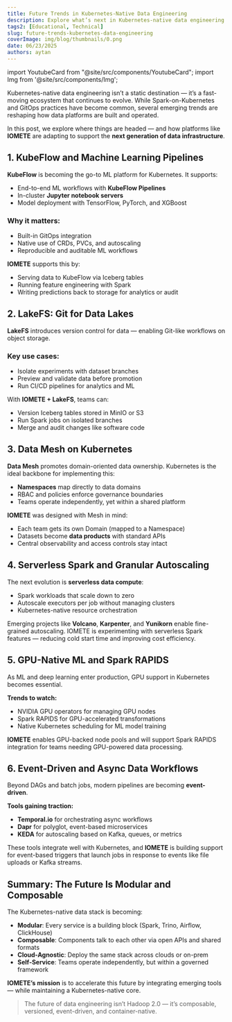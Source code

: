 ```yaml
---
title: Future Trends in Kubernetes-Native Data Engineering
description: Explore what’s next in Kubernetes-native data engineering — from KubeFlow and LakeFS to Data Mesh, serverless Spark, and GPU-native ML
tags2: [Educational, Technical]
slug: future-trends-kubernetes-data-engineering
coverImage: img/blog/thumbnails/0.png
date: 06/23/2025
authors: aytan
---
```


import YoutubeCard from "@site/src/components/YoutubeCard";
import Img from '@site/src/components/Img';

Kubernetes-native data engineering isn’t a static destination — it’s a fast-moving ecosystem that continues to evolve. While Spark-on-Kubernetes and GitOps practices have become common, several emerging trends are reshaping how data platforms are built and operated.

In this post, we explore where things are headed — and how platforms like **IOMETE** are adapting to support the **next generation of data infrastructure**.

## 1. KubeFlow and Machine Learning Pipelines

**KubeFlow** is becoming the go-to ML platform for Kubernetes. It supports:
- End-to-end ML workflows with **KubeFlow Pipelines**
- In-cluster **Jupyter notebook servers**
- Model deployment with TensorFlow, PyTorch, and XGBoost

### Why it matters:
- Built-in GitOps integration
- Native use of CRDs, PVCs, and autoscaling
- Reproducible and auditable ML workflows

**IOMETE** supports this by:
- Serving data to KubeFlow via Iceberg tables
- Running feature engineering with Spark
- Writing predictions back to storage for analytics or audit

## 2. LakeFS: Git for Data Lakes

**LakeFS** introduces version control for data — enabling Git-like workflows on object storage.

### Key use cases:
- Isolate experiments with dataset branches
- Preview and validate data before promotion
- Run CI/CD pipelines for analytics and ML

With **IOMETE + LakeFS**, teams can:
- Version Iceberg tables stored in MinIO or S3
- Run Spark jobs on isolated branches
- Merge and audit changes like software code

## 3. Data Mesh on Kubernetes

**Data Mesh** promotes domain-oriented data ownership. Kubernetes is the ideal backbone for implementing this:

- **Namespaces** map directly to data domains
- RBAC and policies enforce governance boundaries
- Teams operate independently, yet within a shared platform

**IOMETE** was designed with Mesh in mind:
- Each team gets its own Domain (mapped to a Namespace)
- Datasets become **data products** with standard APIs
- Central observability and access controls stay intact

## 4. Serverless Spark and Granular Autoscaling

The next evolution is **serverless data compute**:
- Spark workloads that scale down to zero
- Autoscale executors per job without managing clusters
- Kubernetes-native resource orchestration

Emerging projects like **Volcano**, **Karpenter**, and **Yunikorn** enable fine-grained autoscaling. IOMETE is experimenting with serverless Spark features — reducing cold start time and improving cost efficiency.

## 5. GPU-Native ML and Spark RAPIDS

As ML and deep learning enter production, GPU support in Kubernetes becomes essential.

**Trends to watch:**
- NVIDIA GPU operators for managing GPU nodes
- Spark RAPIDS for GPU-accelerated transformations
- Native Kubernetes scheduling for ML model training

**IOMETE** enables GPU-backed node pools and will support Spark RAPIDS integration for teams needing GPU-powered data processing.

## 6. Event-Driven and Async Data Workflows

Beyond DAGs and batch jobs, modern pipelines are becoming **event-driven**.

**Tools gaining traction:**
- **Temporal.io** for orchestrating async workflows
- **Dapr** for polyglot, event-based microservices
- **KEDA** for autoscaling based on Kafka, queues, or metrics

These tools integrate well with Kubernetes, and **IOMETE** is building support for event-based triggers that launch jobs in response to events like file uploads or Kafka streams.

## Summary: The Future Is Modular and Composable

The Kubernetes-native data stack is becoming:
- **Modular**: Every service is a building block (Spark, Trino, Airflow, ClickHouse)
- **Composable**: Components talk to each other via open APIs and shared formats
- **Cloud-Agnostic**: Deploy the same stack across clouds or on-prem
- **Self-Service**: Teams operate independently, but within a governed framework

**IOMETE’s mission** is to accelerate this future by integrating emerging tools — while maintaining a Kubernetes-native core.

> The future of data engineering isn’t Hadoop 2.0 — it’s composable, versioned, event-driven, and container-native.
